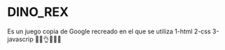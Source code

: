 # DINO_REX
Es un juego copia de Google recreado en el que se utiliza
1-html
2-css
3-javascrip
🦖🦕👌😉🌚😎
